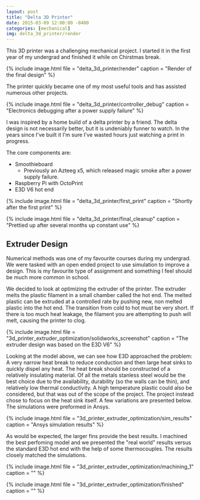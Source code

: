 ```yaml
---
layout: post
title: "Delta 3D Printer"
date: 2015-03-09 12:00:00 -0400
categories: [mechanical]
img: delta_3d_printer/render
---
```


This 3D printer was a challenging mechanical project. I started it in the first year of my undergrad and finished it while on Chirstmas break.

{% include image.html
file = "delta_3d_printer/render"
caption = "Render of the final design"
%}

The printer quickly became one of my most useful tools and has assisted numerous other projects.

{% include image.html
file = "delta_3d_printer/controller_debug"
caption = "Electronics debugging after a power supply failure"
%}

I was inspired by a home build of a delta printer by a friend. The delta design is not necessarily better, but it is undeniably funner to watch. In the years since I've built it I'm sure I've wasted hours just watching a print in progress.

The core components are:

- Smoothieboard
  - Previously an Azteeg x5, which released magic smoke after a power supply failure.
- Raspberry Pi with OctoPrint
- E3D V6 hot end

{% include image.html
file = "delta_3d_printer/first_print"
caption = "Shortly after the first print"
%}

{% include image.html
file = "delta_3d_printer/final_cleanup"
caption = "Prettied up after several months up constant use"
%}

## Extruder Design

Numerical methods was one of my favourite courses during my undergrad. We were tasked with an open ended project to use simulation to improve a design. This is my favourite type of assignment and something I feel should be much more common in school.

We decided to look at optimizing the extruder of the printer. The extruder melts the plastic filament in a small chamber called the hot end. The melted plastic can be extruded at a controlled rate by pushing new, non melted plastic into the hot end. The transition from cold to hot must be very short. If there is too much heat leakage, the filament you are attempting to push will melt, causing the printer to clog.

{% include image.html
file = "3d_printer_extruder_optimization/solidworks_screenshot"
caption = "The extruder design was based on the E3D V6"
%}

Looking at the model above, we can see how E3D approached the problem: A very narrow heat break to reduce conduction and then large heat sinks to quickly dispel any heat. The heat break should be constructed of a relatively insulating material. Of all the metals stanless steel would be the best choice due to the availability, durability (so the walls can be thin), and relatively low thermal conductivity. A high temperature plastic could also be considered, but that was out of the scope of the project. The project instead chose to focus on the heat sink itself. A few variations are presented below. The simulations were preformed in Ansys.

{% include image.html
file = "3d_printer_extruder_optimization/sim_results"
caption = "Ansys simulation results"
%}

As would be expected, the larger fins provide the best results. I machined the best perfoming model and we presented the "real world" results versus the standard E3D hot end with the help of some thermocouples. The results closely matched the simulations.

{% include image.html
file = "3d_printer_extruder_optimization/machining_1"
caption = ""
%}

{% include image.html
file = "3d_printer_extruder_optimization/finished"
caption = ""
%}
